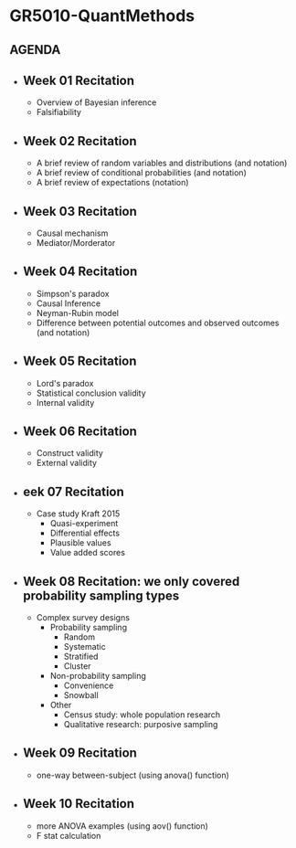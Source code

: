 # GR5010-QuantMethods

## AGENDA

* ## Week 01 Recitation
  - Overview of Bayesian inference
  - Falsifiability

* ## Week 02 Recitation
  - A brief review of random variables and distributions (and notation)
  - A brief review of conditional probabilities (and notation)
  - A brief review of expectations (notation)

* ## Week 03 Recitation
  - Causal mechanism
  - Mediator/Morderator

* ## Week 04 Recitation
  - Simpson's paradox
  - Causal Inference
  - Neyman-Rubin model
  - Difference between potential outcomes and observed outcomes (and notation)

* ## Week 05 Recitation
  - Lord's paradox
  - Statistical conclusion validity
  - Internal validity
 
* ## Week 06 Recitation
  - Construct validity
  - External validity
  
* ## eek 07 Recitation
  - Case study Kraft 2015
    - Quasi-experiment
    - Differential effects
    - Plausible values
    - Value added scores
 
* ## Week 08 Recitation: we only covered probability sampling types
  - Complex survey designs
    - Probability sampling
      - Random
      - Systematic
      - Stratified
      - Cluster
    - Non-probability sampling
      - Convenience
      - Snowball
    - Other
      - Census study: whole population research
      - Qualitative research: purposive sampling

* ## Week 09 Recitation
  - one-way between-subject (using anova() function)
  
* ## Week 10 Recitation
  - more ANOVA examples (using aov() function)
  - F stat calculation
